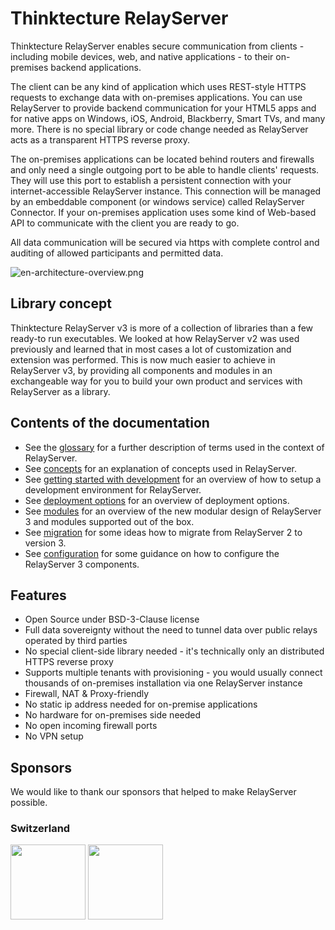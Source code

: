 # Thinktecture RelayServer

Thinktecture RelayServer enables secure communication from clients - including mobile devices, web, and native
applications - to their on-premises backend applications.

The client can be any kind of application which uses REST-style HTTPS requests to exchange data with on-premises
applications. You can use RelayServer to provide backend communication for your HTML5 apps and for native apps on
Windows, iOS, Android, Blackberry, Smart TVs, and many more. There is no special library or code change needed as
RelayServer acts as a transparent HTTPS reverse proxy.

The on-premises applications can be located behind routers and firewalls and only need a single outgoing port to be able
to handle clients' requests. They will use this port to establish a persistent connection with your internet-accessible
RelayServer instance. This connection will be managed by an embeddable component (or windows service) called RelayServer
Connector. If your on-premises application uses some kind of Web-based API to communicate with the client you are ready
to go.

All data communication will be secured via https with complete control and auditing of allowed participants and
permitted data.

![en-architecture-overview.png](./docs/assets/en-architecture-overview.png)

## Library concept

Thinktecture RelayServer v3 is more of a collection of libraries than a few ready-to run executables. We looked at
how RelayServer v2 was used previously and learned that in most cases a lot of customization and extension was
performed. This is now much easier to achieve in RelayServer v3, by providing all components and modules in an
exchangeable way for you to build your own product and services with RelayServer as a library.

## Contents of the documentation

- See the [glossary](./docs/glossary.md) for a further description of terms used in the context of RelayServer.
- See [concepts](./docs/concepts.md) for an explanation of concepts used in RelayServer.
- See [getting started with development](./docs/development-getting-started.md) for an overview of how to setup a
  development environment for RelayServer.
- See [deployment options](./docs/deployment.md) for an overview of deployment options.
- See [modules](./docs/modules.md) for an overview of the new modular design of RelayServer 3 and modules supported out
  of the box.
- See [migration](./docs/migration.md) for some ideas how to migrate from RelayServer 2 to version 3.
- See [configuration](./docs/configuration.md) for some guidance on how to configure the RelayServer 3 components.

## Features

- Open Source under BSD-3-Clause license
- Full data sovereignty without the need to tunnel data over public relays operated by third parties
- No special client-side library needed - it's technically only an distributed HTTPS reverse proxy
- Supports multiple tenants with provisioning - you would usually connect thousands of on-premises installation via one
  RelayServer instance
- Firewall, NAT & Proxy-friendly
- No static ip address needed for on-premise applications
- No hardware for on-premises side needed
- No open incoming firewall ports
- No VPN setup

## Sponsors

We would like to thank our sponsors that helped to make RelayServer possible.

### Switzerland

[<img width="120px" src="./docs/assets/logo_sponsor_cmi.svg" />](https://www.cmiag.ch/)
[<img width="120px" src="./docs/assets/logo_sponsor_abraxas.png" />](https://www.abraxas.ch/)
